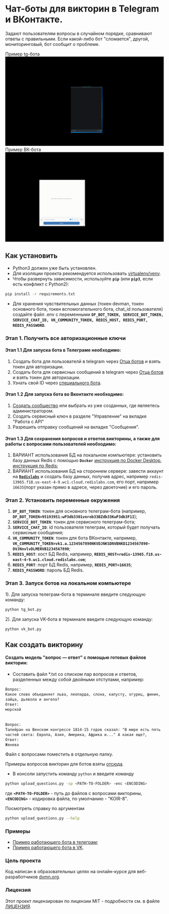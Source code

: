 #  Чат-боты для викторин в Telegram и ВКонтакте.
Задают пользователям вопросы в случайном порядке, сравнивают ответы с правильными. 
Если какой-либо бот "сломается", другой, мониторинговый, бот сообщит о проблеме.


Пример tg-бота  ![tg_bot_example](tg_bot_example.gif)     Пример ВК-бота  ![vk_bot_example](vk_bot_example.gif) 


## Как установить

* Python3 должен уже быть установлен.
* Для изоляции проекта рекомендуется использовать [virtualenv/venv](https://docs.python.org/3/library/venv.html).
* Чтобы развернуть зависимости, используйте **`pip`** (или **`pip3`**, если есть конфликт с Python2):

```bash
pip install -r requirements.txt
```
* Для хранения чувствительных данных (токен devman, токен основного бота, токен вспомогательного бота, chat_id пользователя) создайте файл .env 
с переменными **```DF_BOT_TOKEN, SERVICE_BOT_TOKEN, SERVICE_CHAT_ID, VK_COMMUNITY_TOKEN, REDIS_HOST, REDIS_PORT, REDIS_PASSWORD```**.

### Этап 1. Получить все авторизационные ключи
#### Этап 1.1 Для запуска бота в Телеграме необходимо:
1) Создать бота для пользователй в telegram через [Отца ботов](https://telegram.me/BotFather) и взять токен для авторизации.
2) Создать бота для сервисных сообщений в telegram через [Отца ботов](https://telegram.me/BotFather) и взять токен для авторизации.
3) Узнать свой ID через [специального бота](https://telegram.me/userinfobot).

#### Этап 1.2 Для запуска бота во Вконтакте необходимо:
1) [Создать сообщество](https://vk.com/groups?tab=admin) или выбрать из уже созданных, где являетесь администратором.
2) Создать сервисный ключ в разделе "Управление" на вкладке "Работа с API"
3) Разрешить отправку сообщений на вкладке "Сообщения".

#### Этап 1.3 Для сохранения вопросов и ответов викторины, а также для работы с вопросами пользователей необходимо:
1) ВАРИАНТ использования БД на локальном компьютере: установить базу данных Redis с помощью **```Docker```**  [инструкция по Docker Desktop](https://docs.docker.com/desktop/), [инструкция по Redis](https://developer.redis.com/create/docker/redis-on-docker/); 
2) ВАРИАНТ использования БД на стороннем сервере: завести аккаунт на [**```Redislabs```**](https://redislabs.com/) и создать базу данных, получив адрес, например 
```redis-13965.f18.us-east-4-9.wc1.cloud.redislabs.com```, его порт, например ```16635```(порт указан прямо в адресе, через двоеточие) и его пароль.

### Этап 2. Установить переменные окружения
1) **```DF_BOT_TOKEN```**: токен для основного телеграм-бота (например, **```DF_BOT_TOKEN=95193951:wP3db3301vnrob33BZdb33KwP3db3F1I```**);  
2) **```SERVICE_BOT_TOKEN```**: токен для сервисного телеграм-бота;
3) **```SERVICE_CHAT_ID```**: id пользователя телеграм, который будет получать сервисные сообщения;  
4) **```VK_COMMUNITY_TOKEN```**: токен для бота ВКонтакте, например, **```VK_COMMUNITY_TOKEN=vk1.a.1234567890NKVDJNKSDNVBNKD1234567890-DVJNnvlvDLMERVB1234567890```**;
5) **```REDIS_HOST```**: хост БД Redis, например, **```REDIS_HOST=redis-13965.f18.us-east-4-9.wc1.cloud.redislabs.com```**;
6) **```REDIS_PORT```**: порт БД Redis, например, **```REDIS_PORT=16635```**; 
7) **```REDIS_PASSWORD```**: пароль БД Redis.

### Этап 3. Запуск ботов на локальном компьютере

1). Для запуска телеграм-бота в терминале введите следующую команду:

```bash
python tg_bot.py
```

2). Для запуска VK-бота в терминале введите следующую команду:

```bash
python vk_bot.py
```

## Как создать викторину
#### Создать модель "вопрос — ответ" с помощью готовых файлов викторин:
* Составить файл *.txt со списком пар вопросов и ответов, разделенных между собой двойными отступами, например:
```
Вопрос: 
Какое слово объединяет льва, леопарда, слона, капусту, огурец, финик, зайца, дьявола и ангела?
Ответ:
морской


Вопрос: 
Талейран на Венском конгрессе 1814-15 годов сказал: "В мире есть пять частей света: Европа, Азия, Америка, Африка и..." А какая еще?,
Ответ: 
Женева
```
Файл с вопросами поместить в отдельную папку.

Примеры вопросов викторин для ботов взяты [отсюда](https://dvmn.org/media/modules_dist/quiz-questions.zip).

* В консоли запустить команду `python` и введите команду 
```bash
python upload_questions.py -sp <PATH-TO-FOLDER> -enc <ENCODING>
```
где **```<PATH-TO-FOLDER>```** - путь до файлов с вопросами викторины,
**```<ENCODING>```** - кодировка файла, по умолчанию - "KOIR-8".

Посмотреть справку по аргументам
```bash
python upload_questions.py --help
```
### Примеры

* [Пример работающего бота в телеграм](https://t.me/shisterov1_bot);
* [Пример работающего бота в VK](https://vk.com/club219380486).

### Цель проекта

Код написан в образовательных целях на онлайн-курсе для веб-разработчиков [dvmn.org](https://dvmn.org).

### Лицензия

Этот проект лицензирован по лицензии MIT - подробности см. в файле [ЛИЦЕНЗИЯ](LICENSE).
